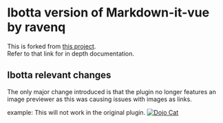 # Ibotta version of Markdown-it-vue by ravenq

This is forked from [this project](https://github.com/ravenq/markdown-it-vue).  
Refer to that link for in depth documentation.

## Ibotta relevant changes

The only major change introduced is that the plugin no longer features an image previewer as this was causing issues with images as links.

example:
This will not work in the original plugin.
[![Dojo Cat](https://octodex.github.com/images/dojocat.jpg)](https://google.com)
